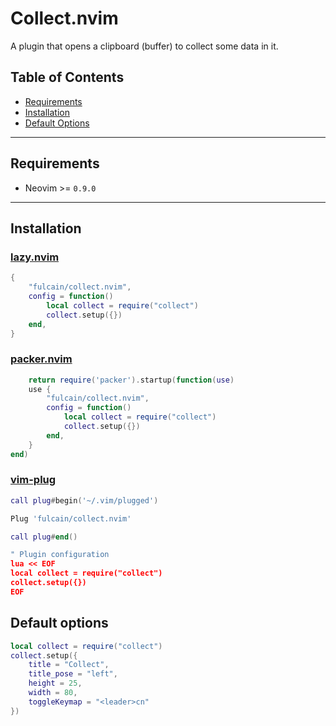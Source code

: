 # Collect.nvim

A plugin that opens a clipboard (buffer) to collect some data in it.

## Table of Contents

- [Requirements](#requirements)
- [Installation](#installation)
- [Default Options](#default-options)

---

## Requirements

- Neovim >= `0.9.0`

---

## Installation

### [lazy.nvim](https://github.com/folke/lazy.nvim)

```lua
{
    "fulcain/collect.nvim",
    config = function()
        local collect = require("collect")
        collect.setup({})
    end,
}
```

### [packer.nvim](https://github.com/wbthomason/packer.nvim)

```lua
    return require('packer').startup(function(use)
    use {
        "fulcain/collect.nvim",
        config = function()
            local collect = require("collect")
            collect.setup({})
        end,
    }
end)
```

### [vim-plug](https://github.com/junegunn/vim-plug)

```lua
call plug#begin('~/.vim/plugged')

Plug 'fulcain/collect.nvim'

call plug#end()

" Plugin configuration
lua << EOF
local collect = require("collect")
collect.setup({})
EOF
```

## Default options

```lua
local collect = require("collect")
collect.setup({
    title = "Collect",
    title_pose = "left",
    height = 25,
    width = 80,
    toggleKeymap = "<leader>cn"
})
```
